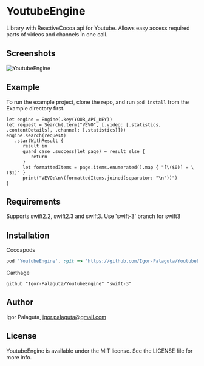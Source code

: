 # YoutubeEngine

Library with ReactiveCocoa api for Youtube. Allows easy access required parts of videos and channels in one call.

## Screenshots

![YoutubeEngine](https://raw.githubusercontent.com/Igor-Palaguta/YoutubeEngine/master/Screenshots/ScreenRecord.gif)

## Example

To run the example project, clone the repo, and run `pod install` from the Example directory first.

```
let engine = Engine(.key(YOUR_API_KEY))
let request = Search(.term("VEVO", [.video: [.statistics, .contentDetails], .channel: [.statistics]]))
engine.search(request)
   .startWithResult {
      result in
      guard case .success(let page) = result else {
         return
      }
      let formattedItems = page.items.enumerated().map { "[\($0)] = \($1)" }
      print("VEVO:\n\(formattedItems.joined(separator: "\n"))")
}
```

## Requirements

Supports swift2.2, swift2.3 and swift3. Use 'swift-3' branch for swift3

## Installation

Cocoapods
```ruby
pod 'YoutubeEngine', :git => 'https://github.com/Igor-Palaguta/YoutubeEngine.git', :branch => 'swift-3'
```

Carthage
```
github "Igor-Palaguta/YoutubeEngine" "swift-3"
```

## Author

Igor Palaguta, igor.palaguta@gmail.com

## License

YoutubeEngine is available under the MIT license. See the LICENSE file for more info.
